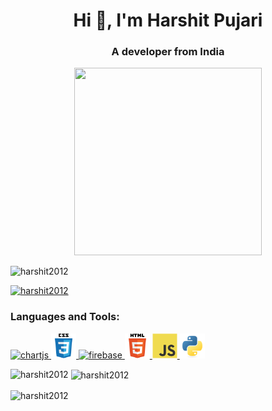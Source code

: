 <h1 align="center">Hi 👋, I'm Harshit Pujari</h1>
<h3 align="center">A developer from India</h3>

<p align="center">
  <img height="300" width="300" src="https://cdn.pixabay.com/animation/2023/06/13/15/13/15-13-30-905_512.gif">
</p>

<p align="left"> <img src="https://komarev.com/ghpvc/?username=harshit2012&label=Profile%20views&color=0e75b6&style=flat" alt="harshit2012" /> </p>

<p align="left"> <a href="https://github.com/ryo-ma/github-profile-trophy"><img src="https://github-profile-trophy.vercel.app/?username=harshit2012" alt="harshit2012" /></a> </p>

<p align="left">
</p>

<h3 align="left">Languages and Tools:</h3>
<p align="left"> <a href="https://www.chartjs.org" target="_blank" rel="noreferrer"> <img src="https://www.chartjs.org/media/logo-title.svg" alt="chartjs" width="40" height="40"/> </a> <a href="https://www.w3schools.com/css/" target="_blank" rel="noreferrer"> <img src="https://raw.githubusercontent.com/devicons/devicon/master/icons/css3/css3-original-wordmark.svg" alt="css3" width="40" height="40"/> </a> <a href="https://firebase.google.com/" target="_blank" rel="noreferrer"> <img src="https://www.vectorlogo.zone/logos/firebase/firebase-icon.svg" alt="firebase" width="40" height="40"/> </a> <a href="https://www.w3.org/html/" target="_blank" rel="noreferrer"> <img src="https://raw.githubusercontent.com/devicons/devicon/master/icons/html5/html5-original-wordmark.svg" alt="html5" width="40" height="40"/> </a> <a href="https://developer.mozilla.org/en-US/docs/Web/JavaScript" target="_blank" rel="noreferrer"> <img src="https://raw.githubusercontent.com/devicons/devicon/master/icons/javascript/javascript-original.svg" alt="javascript" width="40" height="40"/> </a> <a href="https://www.python.org" target="_blank" rel="noreferrer"> <img src="https://raw.githubusercontent.com/devicons/devicon/master/icons/python/python-original.svg" alt="python" width="40" height="40"/> </a> </p>

<p><img align="left" src="https://github-readme-stats.vercel.app/api/top-langs?username=harshit2012&show_icons=true&locale=en&layout=compact" alt="harshit2012" /></p>

<p>&nbsp;<img align="center" src="https://github-readme-stats.vercel.app/api?username=harshit2012&show_icons=true&locale=en" alt="harshit2012" /></p>

<p><img align="center" src="https://github-readme-streak-stats.herokuapp.com/?user=harshit2012&" alt="harshit2012" /></p>
